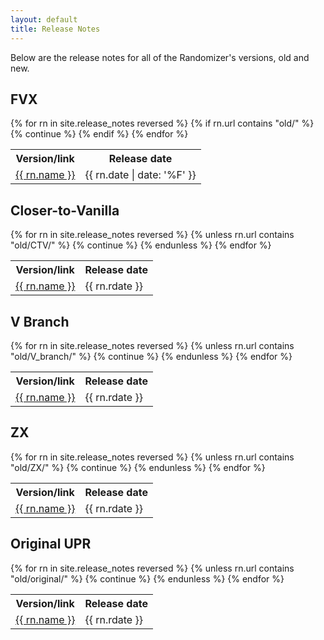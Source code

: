 ```yaml
---
layout: default
title: Release Notes
---
```


Below are the release notes for all of the Randomizer's versions, 
old and new.

## FVX

<table>
	<tr><th>Version/link</th> <th>Release date</th></tr>
{% for rn in site.release_notes reversed %}
	{% if rn.url contains "old/" %} {% continue %} {% endif %}
	<tr>
		<td><a href="{{ rn.url }}">{{ rn.name }}</a></td>
		<td>{{ rn.date | date: '%F' }}</td>
	</tr>
{% endfor %}
</table>

## Closer-to-Vanilla

<table>
	<tr><th>Version/link</th> <th>Release date</th></tr>
{% for rn in site.release_notes reversed %}
	{% unless rn.url contains "old/CTV/" %} {% continue %} {% endunless %}
	<tr>
		<td><a href="{{ rn.url }}">{{ rn.name }}</a></td>
		<td>{{ rn.rdate }}</td>
	</tr>
{% endfor %}
</table>

## V Branch

<table>
	<tr><th>Version/link</th> <th>Release date</th></tr>
{% for rn in site.release_notes reversed %}
	{% unless rn.url contains "old/V_branch/" %} {% continue %} {% endunless %}
	<tr>
		<td><a href="{{ rn.url }}">{{ rn.name }}</a></td>
		<td>{{ rn.rdate }}</td>
	</tr>
{% endfor %}
</table>

## ZX

<table>
	<tr><th>Version/link</th> <th>Release date</th></tr>
{% for rn in site.release_notes reversed %}
	{% unless rn.url contains "old/ZX/" %} {% continue %} {% endunless %}
	<tr>
		<td><a href="{{ rn.url }}">{{ rn.name }}</a></td>
		<td>{{ rn.rdate }}</td>
	</tr>
{% endfor %}
</table>

## Original UPR

<table>
	<tr><th>Version/link</th> <th>Release date</th></tr>
{% for rn in site.release_notes reversed %}
	{% unless rn.url contains "old/original/" %} {% continue %} {% endunless %}
	<tr>
		<td><a href="{{ rn.url }}">{{ rn.name }}</a></td>
		<td>{{ rn.rdate }}</td>
	</tr>
{% endfor %}
</table>